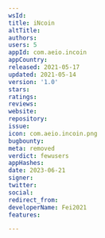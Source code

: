 ```yaml
---
wsId: 
title: iNcoin
altTitle: 
authors: 
users: 5
appId: com.aeio.incoin
appCountry: 
released: 2021-05-17
updated: 2021-05-14
version: '1.0'
stars: 
ratings: 
reviews: 
website: 
repository: 
issue: 
icon: com.aeio.incoin.png
bugbounty: 
meta: removed
verdict: fewusers
appHashes: 
date: 2023-06-21
signer: 
twitter: 
social: 
redirect_from: 
developerName: Fei2021
features: 

---
```


